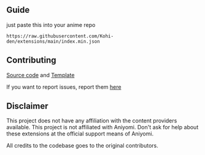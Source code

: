 ## Guide

just paste this into your anime repo 
```
https://raw.githubusercontent.com/Kohi-den/extensions/main/index.min.json
```



## Contributing

[Source code](https://github.com/Kohi-den/extensions-source) and [Template](https://github.com/aniyomiorg/aniyomi-extensions/blob/master/CONTRIBUTING.md)

If you want to report issues, report them [here](https://github.com/Kohi-den/extensions-source/issues/new/choose)

## Disclaimer

This project does not have any affiliation with the content providers available.
This project is not affiliated with Aniyomi.
Don't ask for help about these extensions at the official support means of Aniyomi.

All credits to the codebase goes to the original contributors.
